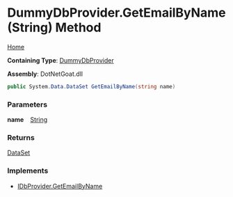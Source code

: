 # DummyDbProvider\.GetEmailByName\(String\) Method

[Home](../../../../../../../README.md)

**Containing Type**: [DummyDbProvider](../README.md)

**Assembly**: DotNetGoat\.dll

```csharp
public System.Data.DataSet GetEmailByName(string name)
```

### Parameters

**name** &ensp; [String](https://docs.microsoft.com/en-us/dotnet/api/system.string)

### Returns

[DataSet](https://docs.microsoft.com/en-us/dotnet/api/system.data.dataset)

### Implements

* [IDbProvider.GetEmailByName](../../IDbProvider/GetEmailByName/README.md)
